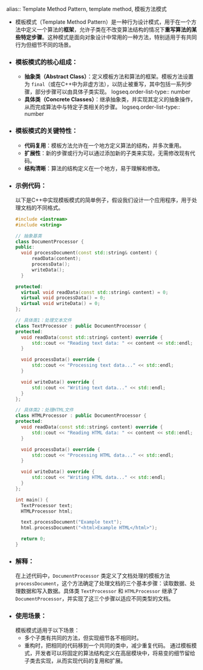 alias:: Template Method Pattern, template method, 模板方法模式

- 模板模式（Template Method Pattern）是一种行为设计模式，用于在一个方法中定义一个算法的**框架**，允许子类在不改变算法结构的情况下**重写算法的某些特定步骤**。这种模式是面向对象设计中常用的一种方法，特别适用于有共同行为但细节不同的场景。
- ### 模板模式的核心组成：
	- **抽象类（Abstract Class）**：定义模板方法和算法的框架。模板方法设置为 `final`（或在C++中为非虚方法），以防止被重写，其中包括一系列步骤，部分步骤可以由具体子类实现。
	  logseq.order-list-type:: number
	- **具体类（Concrete Classes）**：继承抽象类，并实现其定义的抽象操作，从而完成算法中与特定子类相关的步骤。
	  logseq.order-list-type:: number
- ### 模板模式的关键特性：
	- **代码复用**：模板方法允许在一个地方定义算法的结构，并多次重用。
	- **扩展性**：新的步骤或行为可以通过添加新的子类来实现，无需修改现有代码。
	- **结构清晰**：算法的结构定义在一个地方，易于理解和修改。
- ### 示例代码：
  以下是C++中实现模板模式的简单例子，假设我们设计一个应用程序，用于处理文档的不同格式。
  ```cpp
  #include <iostream>
  #include <string>
  
  // 抽象基类
  class DocumentProcessor {
  public:
    void processDocument(const std::string& content) {
        readData(content);
        processData();
        writeData();
    }
  
  protected:
    virtual void readData(const std::string& content) = 0;
    virtual void processData() = 0;
    virtual void writeData() = 0;
  };
  
  // 具体类1：处理文本文件
  class TextProcessor : public DocumentProcessor {
  protected:
    void readData(const std::string& content) override {
        std::cout << "Reading text data: " << content << std::endl;
    }
  
    void processData() override {
        std::cout << "Processing text data..." << std::endl;
    }
  
    void writeData() override {
        std::cout << "Writing text data..." << std::endl;
    }
  };
  
  // 具体类2：处理HTML文件
  class HTMLProcessor : public DocumentProcessor {
  protected:
    void readData(const std::string& content) override {
        std::cout << "Reading HTML data: " << content << std::endl;
    }
  
    void processData() override {
        std::cout << "Processing HTML data..." << std::endl;
    }
  
    void writeData() override {
        std::cout << "Writing HTML data..." << std::endl;
    }
  };
  
  int main() {
    TextProcessor text;
    HTMLProcessor html;
  
    text.processDocument("Example text");
    html.processDocument("<html>Example HTML</html>");
  
    return 0;
  }
  ```
- ### 解释：
  在上述代码中，`DocumentProcessor` 类定义了文档处理的模板方法 `processDocument`，这个方法确定了处理文档的三个基本步骤：读取数据、处理数据和写入数据。具体类 `TextProcessor` 和 `HTMLProcessor` 继承了 `DocumentProcessor`，并实现了这三个步骤以适应不同类型的文档。
- ### 使用场景：
  模板模式适用于以下场景：
	- 多个子类有共同的方法，但实现细节各不相同时。
	- 重构时，把相同的代码移到一个共同的类中，减少重复代码。
	  通过模板模式，开发者可以将固定的算法结构定义在高层模块中，将易变的细节留给子类去实现，从而实现代码的复用和扩展。
	  <!--Converted by ToLogseq-->
